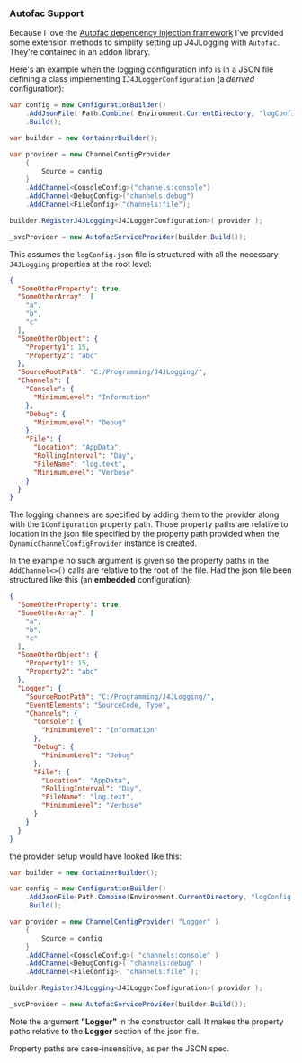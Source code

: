 ### Autofac Support

Because I love the [Autofac dependency injection framework](https://autofac.org/) 
I've provided some extension methods to simplify setting up J4JLogging with 
`Autofac`. They're contained in an addon library.

Here's an example when the logging configuration info is in a JSON file 
defining a class implementing `IJ4JLoggerConfiguration` (a *derived* 
configuration):

```csharp
var config = new ConfigurationBuilder()
    .AddJsonFile( Path.Combine( Environment.CurrentDirectory, "logConfig.json" ) )
    .Build();

var builder = new ContainerBuilder();

var provider = new ChannelConfigProvider
    {
        Source = config
    }
    .AddChannel<ConsoleConfig>("channels:console")
    .AddChannel<DebugConfig>("channels:debug")
    .AddChannel<FileConfig>("channels:file");

builder.RegisterJ4JLogging<J4JLoggerConfiguration>( provider );

_svcProvider = new AutofacServiceProvider(builder.Build());
```

This assumes the `logConfig.json` file is structured with all the necessary
`J4JLogging` properties at the root level:
```json
{
  "SomeOtherProperty": true,
  "SomeOtherArray": [
    "a",
    "b",
    "c"
  ],
  "SomeOtherObject": {
    "Property1": 15,
    "Property2": "abc"
  },
  "SourceRootPath": "C:/Programming/J4JLogging/",
  "Channels": {
    "Console": {
      "MinimumLevel": "Information"
    },
    "Debug": {
      "MinimumLevel": "Debug"
    },
    "File": {
      "Location": "AppData",
      "RollingInterval": "Day",
      "FileName": "log.text",
      "MinimumLevel": "Verbose"
    }
  }
}
```
The logging channels are specified by adding them to the provider along
with the `IConfiguration` property path. Those property paths are 
relative to location in the json file specified by the property path
provided when the `DynamicChannelConfigProvider` instance is created. 

In the example no such argument is given so the property paths in the
`AddChannel<>()` calls are relative to the root of the file. Had the
json file been structured like this (an **embedded** configuration):
```json
{
  "SomeOtherProperty": true,
  "SomeOtherArray": [
    "a",
    "b",
    "c"
  ],
  "SomeOtherObject": {
    "Property1": 15,
    "Property2": "abc"
  },
  "Logger": {
    "SourceRootPath": "C:/Programming/J4JLogging/",
    "EventElements": "SourceCode, Type",
    "Channels": {
      "Console": {
        "MinimumLevel": "Information"
      },
      "Debug": {
        "MinimumLevel": "Debug"
      },
      "File": {
        "Location": "AppData",
        "RollingInterval": "Day",
        "FileName": "log.text",
        "MinimumLevel": "Verbose"
      }
    }
  }
}
```
the provider setup would have looked like this:
```csharp
var builder = new ContainerBuilder();

var config = new ConfigurationBuilder()
    .AddJsonFile(Path.Combine(Environment.CurrentDirectory, "logConfig.json"))
    .Build();

var provider = new ChannelConfigProvider( "Logger" )
    {
        Source = config
    }
    .AddChannel<ConsoleConfig>( "channels:console" )
    .AddChannel<DebugConfig>( "channels:debug" )
    .AddChannel<FileConfig>( "channels:file" );

builder.RegisterJ4JLogging<J4JLoggerConfiguration>( provider );

_svcProvider = new AutofacServiceProvider(builder.Build());
```
Note the argument **"Logger"** in the constructor call. It makes
the property paths relative to the **Logger** section of the json file.

Property paths are case-insensitive, as per the JSON spec.